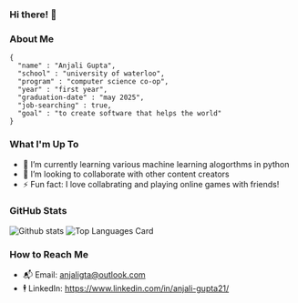 ### Hi there! 👋

### About Me 
```
{
  "name" : "Anjali Gupta",
  "school" : "university of waterloo",
  "program" : "computer science co-op",
  "year" : "first year",
  "graduation-date" : "may 2025",
  "job-searching" : true,
  "goal" : "to create software that helps the world"
}
```

### What I'm Up To 
- 🌱 I’m currently learning various machine learning alogorthms in python
- 👯 I’m looking to collaborate with other content creators 
- ⚡ Fun fact: I love collabrating and playing online games with friends!

### GitHub Stats 
![Github stats](https://github-readme-stats.vercel.app/api?username=anjalig21&theme=mediumcontrast&show_icons=true&count_private=true&layout=compact)
![Top Languages Card](https://github-readme-stats.vercel.app/api/top-langs/?username=anjalig21&theme=mediumcontrast&layout=compact)

### How to Reach Me
- 📬 Email: anjaligta@outlook.com
- 🕴 LinkedIn: https://www.linkedin.com/in/anjali-gupta21/

<!--
**anjalig21/anjalig21** is a ✨ _special_ ✨ repository because its `README.md` (this file) appears on your GitHub profile.

Here are some ideas to get you started:

- 🔭 I’m currently working on ...
- 🌱 I’m currently learning ...
- 👯 I’m looking to collaborate on ...
- 🤔 I’m looking for help with ...
- 💬 Ask me about ...
- 📫 How to reach me: ...
- 😄 Pronouns: ...
- ⚡ Fun fact: ...
-->
